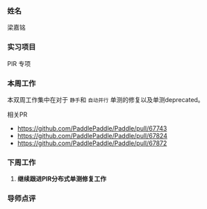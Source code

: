 ### 姓名

梁嘉铭

### 实习项目

PIR 专项

### 本周工作

本双周工作集中在对于 `静手`和 `自动并行` 单测的修复以及单测deprecated。

相关PR

- https://github.com/PaddlePaddle/Paddle/pull/67743
- https://github.com/PaddlePaddle/Paddle/pull/67824
- https://github.com/PaddlePaddle/Paddle/pull/67872


### 下周工作

1. **继续跟进PIR分布式单测修复工作**

### 导师点评
